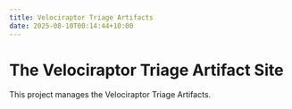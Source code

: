 ```yaml
---
title: Velociraptor Triage Artifacts
date: 2025-08-10T00:14:44+10:00
---
```


# The Velociraptor Triage Artifact Site

This project manages the Velociraptor Triage Artifacts.
